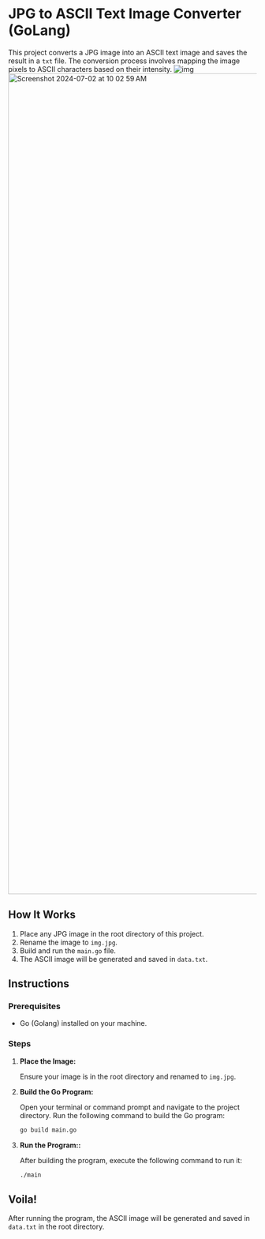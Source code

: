 # JPG to ASCII Text Image Converter (GoLang)

This project converts a JPG image into an ASCII text image and saves the result in a `txt` file. The conversion process involves mapping the image pixels to ASCII characters based on their intensity.
![img](https://github.com/xybercommander/img-ascii-go/assets/38849650/380e0718-06f6-4ee6-a0bc-7764db8a1886)
<img width="1663" alt="Screenshot 2024-07-02 at 10 02 59 AM" src="https://github.com/xybercommander/img-ascii-go/assets/38849650/fab68f56-452e-40f8-a005-63ecf5cfe23e">


## How It Works

1. Place any JPG image in the root directory of this project.
2. Rename the image to `img.jpg`.
3. Build and run the `main.go` file.
4. The ASCII image will be generated and saved in `data.txt`.

## Instructions

### Prerequisites

- Go (Golang) installed on your machine.

### Steps

1. **Place the Image:**

   Ensure your image is in the root directory and renamed to `img.jpg`.

2. **Build the Go Program:**

   Open your terminal or command prompt and navigate to the project directory. Run the following command to build the Go program:

   ```sh
   go build main.go
3. **Run the Program::**

   After building the program, execute the following command to run it:

   ```sh
   ./main

## Voila!
After running the program, the ASCII image will be generated and saved in `data.txt` in the root directory.
